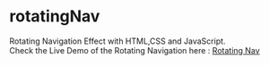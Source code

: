 # rotatingNav
Rotating Navigation Effect with HTML,CSS and JavaScript.
<br>
Check the Live Demo of the Rotating Navigation here :
<a href="https://shubhamjaiswal23.github.io/rotatingNav/">Rotating Nav</a>
